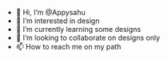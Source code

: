 - 👋 Hi, I’m @Appysahu
- 👀 I’m interested in design
- 🌱 I’m currently learning some designs
- 💞️ I’m looking to collaborate on designs only
- 📫 How to reach me on my path

<!---
Appysahu/Appysahu is a ✨ special ✨ repository because its `README.md` (this file) appears on your GitHub profile.
You can click the Preview link to take a look at your changes.
--->
